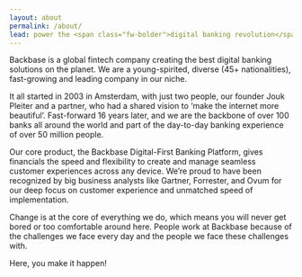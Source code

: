 ```yaml
---
layout: about
permalink: /about/
lead: power the <span class="fw-bolder">digital banking revolution</span>
---
```


Backbase is a global fintech company creating the best digital banking solutions on the planet. We are a young-spirited, diverse (45+ nationalities), fast-growing and leading company in our niche.

It all started in 2003 in Amsterdam, with just two people, our founder Jouk Pleiter and a partner, who had a shared vision to ‘make the internet more beautiful’. Fast-forward 16 years later, and we are the backbone of over 100 banks all around the world and part of the day-to-day banking experience of over 50 million people.

Our core product, the Backbase Digital-First Banking Platform, gives financials the speed and flexibility to create and manage seamless customer experiences across any device. We’re proud to have been recognized by big business analysts like Gartner, Forrester, and Ovum for our deep focus on customer experience and unmatched speed of implementation.

Change is at the core of everything we do, which means you will never get bored or too comfortable around here. People work at Backbase because of the challenges we face every day and the people we face these challenges with.

Here, you make it happen!

